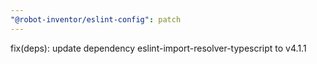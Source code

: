 ```yaml
---
"@robot-inventor/eslint-config": patch
---
```


fix(deps): update dependency eslint-import-resolver-typescript to v4.1.1
